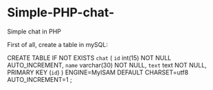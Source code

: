 # Simple-PHP-chat-
Simple chat in PHP

First of all, create a table in mySQL:

CREATE TABLE IF NOT EXISTS `chat` (
  `id` int(15) NOT NULL AUTO_INCREMENT,
  `name` varchar(30) NOT NULL,
  `text` text NOT NULL,
  PRIMARY KEY (`id`)
) ENGINE=MyISAM DEFAULT CHARSET=utf8 AUTO_INCREMENT=1 ;
